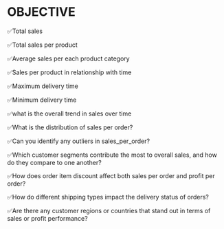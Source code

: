 # OBJECTIVE

✅Total sales

✅Total sales per product

✅Average sales per each product category

✅Sales per product in relationship with time 

✅Maximum delivery time

✅Minimum delivery time

✅what is the overall trend in sales over time


✅What is the distribution of sales per order? 

✅Can you identify any outliers in sales_per_order?

✅Which customer segments contribute the most to overall sales, and how do they compare to one another?

✅How does order item discount affect both sales per order and profit per order? 

✅How do different shipping types impact the delivery status of orders? 

✅Are there any customer regions or countries that stand out in terms of sales or profit performance?
